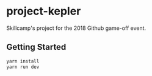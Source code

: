 # project-kepler

Skillcamp's project for the 2018 Github game-off event.

## Getting Started

```bash
yarn install
yarn run dev
```